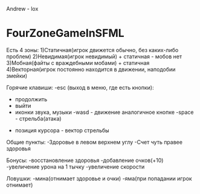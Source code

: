 Andrew - lox
# FourZoneGameInSFML
Есть 4 зоны:
1)Статичная(игрок движется обычно, без каких-либо проблем)
2)Невидимая(игрок невидимый) + статичная - мобов нет
3)Мобная(файты с враждебными мобами) + статичная
4)Векторная(игрок постоянно находится в движении, наподобии змейки)

Горячие клавиши:
-esc (выход в меню, где есть кнопки):
* продолжить
* выйти
* иконки звука, музыки
-wasd - движение аналогичное кнопке
-space - стрельба(атака)
- позиция курсора - вектор стрельбы

Общие пункты:
-Здоровье в левом верхнем углу
-Счет чуть правее здоровья

Бонусы:
-восстановление здоровья
-добавление очков(+10)
-увеличение урона на 1 тычку
-увеличение скорости

Ловушки:
-мина(отнимает здоровье и очки)
-яма(при попадании игрок отнимает)
